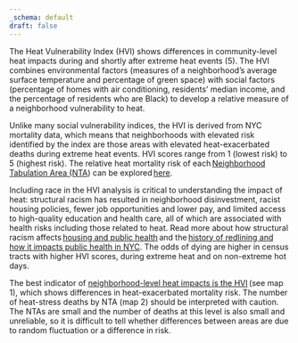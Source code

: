 ```yaml
---
_schema: default
draft: false
---
```

The Heat Vulnerability Index (HVI) shows differences in community-level heat impacts during and shortly after extreme heat events (5). The HVI combines environmental factors (measures of a neighborhood’s average surface temperature and percentage of green space) with social factors (percentage of homes with air conditioning, residents’ median income, and the percentage of residents who are Black) to develop a relative measure of a neighborhood vulnerability to heat.

Unlike many social vulnerability indices, the HVI is derived from NYC mortality data, which means that neighborhoods with elevated risk identified by the index are those areas with elevated heat-exacerbated deaths during extreme heat events. HVI scores range from 1 (lowest risk) to 5 (highest risk). The relative heat mortality risk of each <a href="https://www1.nyc.gov/site/planning/data-maps/open-data/dwn-nynta.page" target="_blank" rel="noreferrer noopener">Neighborhood Tabulation Area (NTA</a>) can be explored <a href="https://a816-dohbesp.nyc.gov/IndicatorPublic/key-topics/climatehealth/hvi" target="_blank" rel="noreferrer noopener">here</a>.

Including race in the HVI analysis is critical to understanding the impact of heat: structural racism has resulted in neighborhood disinvestment, racist housing policies, fewer job opportunities and lower pay, and limited access to high-quality education and health care, all of which are associated with health risks including those related to heat. Read more about how structural racism affects <a href="https://a816-dohbesp.nyc.gov/IndicatorPublic/data-stories/housing" target="_blank" rel="noreferrer noopener">housing and public health</a> and the <a href="https://a816-dohbesp.nyc.gov/IndicatorPublic/data-stories/redlining/index.html" target="_blank" rel="noreferrer noopener">history of redlining and how it impacts public health in NYC</a>. The odds of dying are higher in census tracts with higher HVI scores, during extreme heat and on non-extreme hot days.

The best indicator of <a href="https://a816-dohbesp.nyc.gov/IndicatorPublic/key-topics/climatehealth/hvi" target="_blank" rel="noreferrer noopener">neighborhood-level heat impacts is the HVI</a> (see map 1), which shows differences in heat-exacerbated mortality risk. The number of heat-stress deaths by NTA (map 2) should be interpreted with caution. The NTAs are small and the number of deaths at this level is also small and unreliable, so it is difficult to tell whether differences between areas are due to random fluctuation or a difference in risk.